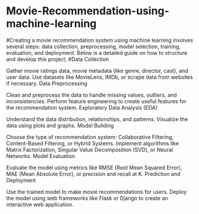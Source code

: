 # Movie-Recommendation-using-machine-learning
#Creating a movie recommendation system using machine learning involves several steps: data collection, preprocessing, model selection, training, evaluation, and deployment. Below is a detailed guide on how to structure and develop this project, 
#Data Collection

Gather movie ratings data, movie metadata (like genre, director, cast), and user data.
Use datasets like MovieLens, IMDb, or scrape data from websites if necessary.
Data Preprocessing

Clean and preprocess the data to handle missing values, outliers, and inconsistencies.
Perform feature engineering to create useful features for the recommendation system.
Exploratory Data Analysis (EDA)

Understand the data distribution, relationships, and patterns.
Visualize the data using plots and graphs.
Model Building

Choose the type of recommendation system: Collaborative Filtering, Content-Based Filtering, or Hybrid Systems.
Implement algorithms like Matrix Factorization, Singular Value Decomposition (SVD), or Neural Networks.
Model Evaluation

Evaluate the model using metrics like RMSE (Root Mean Squared Error), MAE (Mean Absolute Error), or precision and recall at K.
Prediction and Deployment

Use the trained model to make movie recommendations for users.
Deploy the model using web frameworks like Flask or Django to create an interactive web application.
